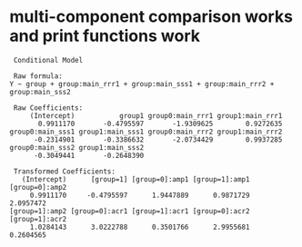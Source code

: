 # multi-component comparison works and print functions work

    
     Conditional Model 
    
     Raw formula: 
    Y ~ group + group:main_rrr1 + group:main_sss1 + group:main_rrr2 +      group:main_sss2 
    
     Raw Coefficients: 
         (Intercept)           group1 group0:main_rrr1 group1:main_rrr1 
           0.9911170       -0.4795597       -1.9309625        0.9272635 
    group0:main_sss1 group1:main_sss1 group0:main_rrr2 group1:main_rrr2 
          -0.2314901       -0.3386632       -2.0734429        0.9937285 
    group0:main_sss2 group1:main_sss2 
          -0.3049441       -0.2648390 
    
     Transformed Coefficients: 
       (Intercept)      [group=1] [group=0]:amp1 [group=1]:amp1 [group=0]:amp2 
         0.9911170     -0.4795597      1.9447889      0.9871729      2.0957472 
    [group=1]:amp2 [group=0]:acr1 [group=1]:acr1 [group=0]:acr2 [group=1]:acr2 
         1.0284143      3.0222788      0.3501766      2.9955681      0.2604565 

